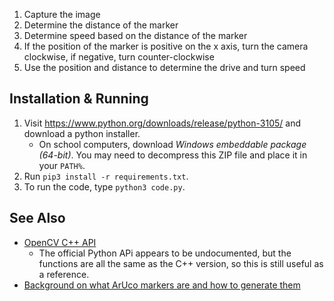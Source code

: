 1. Capture the image
2. Determine the distance of the marker
3. Determine speed based on the distance of the marker
4. If the position of the marker is positive on the x axis, turn the camera clockwise, if negative, turn counter-clockwise
5. Use the position and distance to determine the drive and turn speed


Installation & Running
----------------------
1. Visit https://www.python.org/downloads/release/python-3105/ and download a python installer.
    - On school computers, download _Windows embeddable package (64-bit)_.  You may need to decompress this ZIP
	    file and place it in your `PATH%`.
2. Run `pip3 install -r requirements.txt`.
3. To run the code, type `python3 code.py`.


See Also
--------
* [OpenCV C++ API](https://docs.opencv.org/4.x/d9/d6a/group__aruco.html)
   - The official Python APi appears to be undocumented, but the functions are all the 
        same as the C++ version, so this is still useful as a reference.
* [Background on what ArUco markers are and how to generate them](https://docs.opencv.org/4.x/d5/dae/tutorial_aruco_detection.html)
